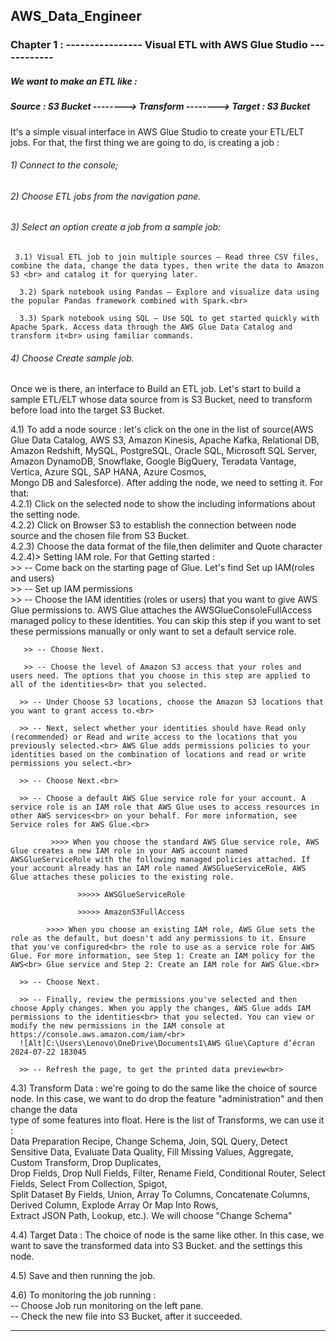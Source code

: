 ## AWS_Data_Engineer
### Chapter 1 : ---------------- Visual ETL with AWS Glue Studio ------------

##### We want to make an ETL like : 

#####        Source : S3 Bucket  --------> Transform --------> Target : S3 Bucket

It's a simple visual interface in AWS Glue Studio to create your ETL/ELT jobs. For that, the first thing we are going to do, is creating a job :

###### 1) Connect to the console;
###### 2) Choose ETL jobs from the navigation pane.
###### 3) Select an option create a job from a sample job: 
   
     3.1) Visual ETL job to join multiple sources – Read three CSV files, combine the data, change the data types, then write the data to Amazon S3 <br> and catalog it for querying later.

      3.2) Spark notebook using Pandas – Explore and visualize data using the popular Pandas framework combined with Spark.<br>

      3.3) Spark notebook using SQL – Use SQL to get started quickly with Apache Spark. Access data through the AWS Glue Data Catalog and transform it<br> using familiar commands.

###### 4) Choose Create sample job.

Once we is there, an interface to Build an ETL job.
Let's start to build a sample ETL/ELT whose data source from is S3 Bucket, need to transform before load into the target S3 Bucket.<br>

4.1) To add a node source : let's click on the one in the list of source(AWS Glue Data Catalog, AWS S3, Amazon Kinesis, Apache Kafka, Relational DB, <br> Amazon Redshift, MySQL, PostgreSQL, Oracle SQL, Microsoft SQL Server, Amazon DynamoDB, Snowflake, Google BigQuery, Teradata Vantage, Vertica, Azure SQL, SAP HANA, Azure Cosmos,<br> Mongo DB and Salesforce). After adding the node, we need to setting it. For that:<br>
4.2.1) Click on the selected node to show the including informations about the setting node.<br>
4.2.2) Click on Browser S3 to establish the connection between node source and the chosen file from S3 Bucket.<br>
4.2.3) Choose the data format of the file,then delimiter and Quote character <br>
4.2.4)> Setting IAM role. For that Getting started : <br>
        >> -- Come back on the starting page of Glue. Let's find Set up IAM(roles and users) <br>
        >> -- Set up IAM permissions <br>
        >> -- Choose the IAM identities (roles or users) that you want to give AWS Glue permissions to. AWS Glue attaches the AWSGlueConsoleFullAccess<br> managed policy to these identities. You can skip this step if you want to set these permissions manually or only want to set a default service role.<br>

       >> -- Choose Next.

       >> -- Choose the level of Amazon S3 access that your roles and users need. The options that you choose in this step are applied to all of the identities<br> that you selected.

      >> -- Under Choose S3 locations, choose the Amazon S3 locations that you want to grant access to.<br>

      >> -- Next, select whether your identities should have Read only (recommended) or Read and write access to the locations that you previously selected.<br> AWS Glue adds permissions policies to your identities based on the combination of locations and read or write permissions you select.<br>

      >> -- Choose Next.<br>

      >> -- Choose a default AWS Glue service role for your account. A service role is an IAM role that AWS Glue uses to access resources in other AWS services<br> on your behalf. For more information, see Service roles for AWS Glue.<br>

             >>>> When you choose the standard AWS Glue service role, AWS Glue creates a new IAM role in your AWS account named AWSGlueServiceRole with the following managed policies attached. If your account already has an IAM role named AWSGlueServiceRole, AWS Glue attaches these policies to the existing role.

                   >>>>> AWSGlueServiceRole

                   >>>>> AmazonS3FullAccess

            >>>> When you choose an existing IAM role, AWS Glue sets the role as the default, but doesn't add any permissions to it. Ensure that you've configured<br> the role to use as a service role for AWS Glue. For more information, see Step 1: Create an IAM policy for the AWS<br> Glue service and Step 2: Create an IAM role for AWS Glue.<br>

      >> -- Choose Next.

      >> -- Finally, review the permissions you've selected and then choose Apply changes. When you apply the changes, AWS Glue adds IAM permissions to the identities<br> that you selected. You can view or modify the new permissions in the IAM console at https://console.aws.amazon.com/iam/<br>
      ![Alt]C:\Users\Lenovo\OneDrive\Documents1\AWS Glue\Capture d’écran 2024-07-22 183045

      >> -- Refresh the page, to get the printed data preview<br>

4.3) Transform Data : we're going to do the same like the choice of source node. In this case, we want to do drop the feature "administration" and then change the data<br> type of some features into float. Here is the list of Transforms, we can use it : <br>
Data Preparation Recipe, Change Schema, Join, SQL Query, Detect Sensitive Data, Evaluate Data Quality, Fill Missing Values, Aggregate, Custom Transform, Drop Duplicates,<br> Drop Fields, Drop Null Fields, Filter, Rename Field, Conditional Router, Select Fields, Select From Collection, Spigot,<br> Split Dataset By Fields, Union, Array To Columns, Concatenate Columns, Derived Column, Explode Array Or Map Into Rows,<br> Extract JSON Path, Lookup, etc.). We will choose "Change Schema"<br>

4.4) Target Data : The choice of node is the same like other. In this case, we want to save the transformed data into S3 Bucket. and the settings this node.<br>

4.5) Save and then running the job.<br>

4.6) To monitoring the job running : <br>
       -- Choose Job run monitoring on the left pane.<br>
       -- Check the new file into S3 Bucket, after it succeeded.<br>

---------------------------------------------------------------------------

